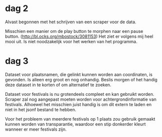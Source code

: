 # dag 2

Alvast begonnen met het schrijven van een scraper voor de data.

Misschien een manier om de play button te morphen naar een pause button. (http://bl.ocks.org/mbostock/3081153) Het ziet er volgens mij heel mooi uit. Is niet noodzakelijk voor het werken van het programma.

# dag 3

Dataset voor plaatsnamen, die gelinkt kunnen worden aan coordinaten, is gevonden. Is alleen erg groot en nog onhandig. Beslis morgen of het handig deze dataset in te korten of om alternatief te zoeken.

Dataset voor festivals is nu grotendeels compleet en kan gebruikt worden. Scraper zal nog aangepast moeten worden voor achtergrondinformatie van festivals. Alhoewel het misschien juist handig is om dit extern te laden en niet in het jsonf bestand te hebben. 

Voor het probleem van meerdere festivals op 1 plaats zou gebruik gemaakt kunnen worden van transparantie, waardoor een stip donkerder kleurt wanneer er meer festivals zijn.
